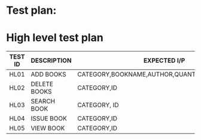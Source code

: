 # Test plan:
# High level test plan
| TEST ID |	DESCRIPTION	 | EXPECTED I/P                                   |
----------|--------------|------------------------------------------------|
| HL01    | ADD BOOKS	   | CATEGORY,BOOKNAME,AUTHOR,QUANTITY,PRICE,RACKNO |
| HL02    |	DELETE BOOKS | CATEGORY,ID                                    |
| HL03    | SEARCH BOOK	 | CATEGORY, ID                                   |
| HL04    | ISSUE BOOK	 | CATEGORY,ID                                    |
| HL05    | VIEW BOOK	   | CATEGORY,ID                                    |
